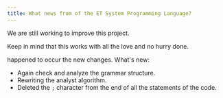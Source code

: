 ```yaml
---
title: What news from of the ET System Programming Language?
---
```


We are still working to improve this project.

Keep in mind that this works with all the love and no hurry done.

happened to occur the new changes.
What's new:
- Again check and analyze the grammar structure.
- Rewriting the analyst algorithm.
- Deleted the `;` character from the end of all the statements of the code.
